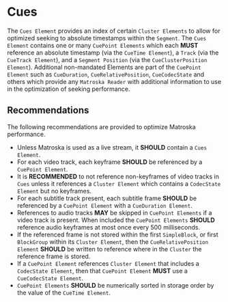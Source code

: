 # Cues

The `Cues Element` provides an index of certain `Cluster Elements` to allow for optimized
seeking to absolute timestamps within the `Segment`. The `Cues Element` contains one or
many `CuePoint Elements` which each **MUST** reference an absolute timestamp (via the
`CueTime Element`), a `Track` (via the `CueTrack Element`), and a `Segment Position`
(via the `CueClusterPosition Element`). Additional non-mandated Elements are part of
the `CuePoint Element` such as `CueDuration`, `CueRelativePosition`, `CueCodecState`
and others which provide any `Matroska Reader` with additional information to use in
the optimization of seeking performance.

## Recommendations

The following recommendations are provided to optimize Matroska performance.

- Unless Matroska is used as a live stream, it **SHOULD** contain a `Cues Element`.
- For each video track, each keyframe **SHOULD** be referenced by a `CuePoint Element`.
- It is **RECOMMENDED** to not reference non-keyframes of video tracks in `Cues` unless
  it references a `Cluster Element` which contains a `CodecState Element` but no keyframes.
- For each subtitle track present, each subtitle frame **SHOULD** be referenced by a
  `CuePoint Element` with a `CueDuration Element`.
- References to audio tracks **MAY** be skipped in `CuePoint Elements` if a video track
  is present. When included the `CuePoint Elements` **SHOULD** reference audio keyframes
  at most once every 500 milliseconds.
- If the referenced frame is not stored within the first `SimpleBlock`, or first
  `BlockGroup` within its `Cluster Element`, then the `CueRelativePosition Element`
   **SHOULD** be written to reference where in the `Cluster` the reference frame is stored.
- If a `CuePoint Element` references `Cluster Element` that includes a `CodecState Element`,
  then that `CuePoint Element` **MUST** use a `CueCodecState Element`.
- `CuePoint Elements` **SHOULD** be numerically sorted in storage order by the value of the `CueTime Element`.

